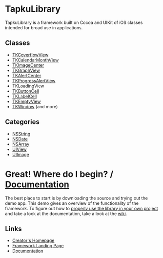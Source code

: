 TapkuLibrary
============
TapkuLibrary is a framework built on Cocoa and UIKit of iOS classes intended for broad use in applications.


Classes
-------
* [TKCoverflowView](/tree/master/src/TapkuLibrary/TKCoverflowView.h)
* [TKCalendarMonthView](./tree/master/src/TapkuLibrary/TKCalendarMonthView.h)
* [TKImageCenter](tree/master/src/TapkuLibrary/TKImageCenter.h)
* [TKGraphView](tree/master/src/TapkuLibrary/TKGraphView.h)
* [TKAlertCenter](tree/master/src/TapkuLibrary/TKAlertCenter.h)
* [TKProgressAlertView](tree/master/src/TapkuLibrary/TKProgressAlertView.h)
* [TKLoadingView](tree/master/src/TapkuLibrary/TKLoadingView.h)
* [TKButtonCell](tree/master/src/TapkuLibrary/TKButtonCell.h)
* [TKLabelCell](tree/master/src/TapkuLibrary/TKLabelCell.h)
* [TKEmptyView](tree/master/src/TapkuLibrary/TKEmptyView.h)
* [TKWindow](tree/master/src/TapkuLibrary/TKWindow.h)
(and more)

Categories
----------
* [NSString](tree/master/src/TapkuLibrary/NSString+TKCategory.h)
* [NSDate](tree/master/src/TapkuLibrary/NSDate+TKCategory.h)
* [NSArray](tree/master/src/TapkuLibrary/NSArray+TKCategory.h)
* [UIView](tree/master/src/TapkuLibrary/UIView+TKCategory.h)
* [UIImage](tree/master/src/TapkuLibrary/UIImage+TKCategory.h)


Great! Where do I begin? / [Documentation](http://wiki.github.com/devinross/tapkulibrary/)
========================================

The best place to start is by downloading the source and trying out the demo app. This demo gives an overview of the functionality of the framework. To figure out how to [properly use the library in your own project](http://wiki.github.com/devinross/tapkulibrary/how-to-use-this-library) and take a look at the documentation, take a look at the [wiki](http://wiki.github.com/devinross/tapkulibrary/).


Links
------
* [Creator's Homepage](http://devinsheaven.com)
* [Framework Landing Page](http://tapku.com)
* [Documentation](http://wiki.github.com/devinross/tapkulibrary/)